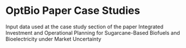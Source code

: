 # OptBio Paper Case Studies
Input data used at the case study section of the paper Integrated Investment and Operational Planning for Sugarcane-Based Biofuels and Bioelectricity under Market Uncertainty
